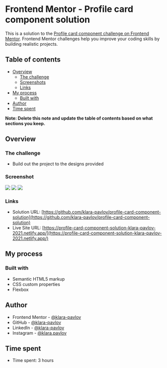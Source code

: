 # Frontend Mentor - Profile card component solution

This is a solution to the [Profile card component challenge on Frontend Mentor](https://www.frontendmentor.io/challenges/profile-card-component-cfArpWshJ). Frontend Mentor challenges help you improve your coding skills by building realistic projects.

## Table of contents

- [Overview](#overview)
  - [The challenge](#the-challenge)
  - [Screenshots](#screenshots)
  - [Links](#links)
- [My process](#my-process)
  - [Built with](#built-with)
- [Author](#author)
- [Time spent](#time-spent)

**Note: Delete this note and update the table of contents based on what sections you keep.**

## Overview

### The challenge

- Build out the project to the designs provided

### Screenshot

![](./screenshot.jpg)
![](./screenshot2.jpg)
![](./screenshot3.jpg)

### Links

- Solution URL: [https://github.com/klara-pavlov/profile-card-component-solution](https://github.com/klara-pavlov/profile-card-component-solution)
- Live Site URL: [https://profile-card-component-solution-klara-pavlov-2021.netlify.app/](https://profile-card-component-solution-klara-pavlov-2021.netlify.app/)

## My process

### Built with

- Semantic HTML5 markup
- CSS custom properties
- Flexbox

## Author

- Frontend Mentor - [@klara-pavlov](https://www.frontendmentor.io/profile/klara-pavlov)
- GitHub - [@klara-pavlov](https://github.com/klara-pavlov)
- LinkedIn - [@klara-pavlov](https://www.linkedin.com/in/klara-pavlov/)
- Instagram - [@klara.pavlov](https://www.instagram.com/klara.pavlov/)

## Time spent

- Time spent: 3 hours
